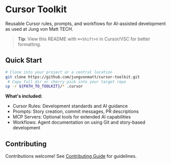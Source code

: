 # Cursor Toolkit

Reusable Cursor rules, prompts, and workflows for AI-assisted development as used at Jung von Matt TECH.

> **Tip**: View this README with `⌘+Shift+V` in Cursor/VSC for better formatting.


## Quick Start

```bash
# Clone into your project or a central location
git clone https://github.com/jungvonmatt/cursor-toolkit.git
 # Copy full dir or cherry pick into your target repo
cp -r ${PATH_TO_TOOLKIT}/* .cursor
```

**What's included:**
- Cursor Rules: Development standards and AI guidance 
- Prompts: Story creation, commit messages, PR descriptions
- MCP Servers: Optional tools for extended AI capabilities
- Workflows: Agent documentation on using Git and story-based development

## Contributing

Contributions welcome! See [Contributing Guide](docs/CONTRIBUTING.md) for guidelines.
